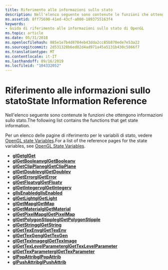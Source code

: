 ```yaml
---
title: Riferimento alle informazioni sullo stato
description: Nell'elenco seguente sono contenute le funzioni che ottengono informazioni sullo stato.
ms.assetid: 8ff75690-41ed-43cf-a000-1893755163f4
keywords:
- Guida di riferimento alle informazioni sullo stato di OpenGL
ms.topic: article
ms.date: 05/31/2018
ms.openlocfilehash: 885e1e7b4d8704eb43dda2cc85b870ede7e53a22
ms.sourcegitcommit: 2d531328b6ed82d4ad971a45a5131b430c5866f7
ms.translationtype: MT
ms.contentlocale: it-IT
ms.lasthandoff: 09/16/2019
ms.locfileid: "104332052"
---
```

# <a name="state-information-reference"></a><span data-ttu-id="dd702-104">Riferimento alle informazioni sullo stato</span><span class="sxs-lookup"><span data-stu-id="dd702-104">State Information Reference</span></span>

<span data-ttu-id="dd702-105">Nell'elenco seguente sono contenute le funzioni che ottengono informazioni sullo stato.</span><span class="sxs-lookup"><span data-stu-id="dd702-105">The following list contains the functions that get state information.</span></span>

<span data-ttu-id="dd702-106">Per un elenco delle pagine di riferimento per le variabili di stato, vedere [OpenGL state Variables](opengl-state-variables.md).</span><span class="sxs-lookup"><span data-stu-id="dd702-106">For a list of the reference pages for the state variables, see [OpenGL State Variables](opengl-state-variables.md).</span></span>

-   [<span data-ttu-id="dd702-107">**glGet**</span><span class="sxs-lookup"><span data-stu-id="dd702-107">**glGet**</span></span>](glgetbooleanv--glgetdoublev--glgetfloatv--glgetintegerv.md)
-   [<span data-ttu-id="dd702-108">**glGetBooleanv**</span><span class="sxs-lookup"><span data-stu-id="dd702-108">**glGetBooleanv**</span></span>](glgetbooleanv.md)
-   [<span data-ttu-id="dd702-109">**glGetClipPlane**</span><span class="sxs-lookup"><span data-stu-id="dd702-109">**glGetClipPlane**</span></span>](glgetclipplane.md)
-   [<span data-ttu-id="dd702-110">**glGetDoublev**</span><span class="sxs-lookup"><span data-stu-id="dd702-110">**glGetDoublev**</span></span>](glgetdoublev.md)
-   [<span data-ttu-id="dd702-111">**glGetError**</span><span class="sxs-lookup"><span data-stu-id="dd702-111">**glGetError**</span></span>](glgeterror.md)
-   [<span data-ttu-id="dd702-112">**glGetFloatv**</span><span class="sxs-lookup"><span data-stu-id="dd702-112">**glGetFloatv**</span></span>](glgetfloatv.md)
-   [<span data-ttu-id="dd702-113">**glGetIntegerv**</span><span class="sxs-lookup"><span data-stu-id="dd702-113">**glGetIntegerv**</span></span>](glgetintegerv.md)
-   [<span data-ttu-id="dd702-114">**glIsEnabled**</span><span class="sxs-lookup"><span data-stu-id="dd702-114">**glIsEnabled**</span></span>](glisenabled.md)
-   [<span data-ttu-id="dd702-115">**glGetLight**</span><span class="sxs-lookup"><span data-stu-id="dd702-115">**glGetLight**</span></span>](glgetlight.md)
-   [<span data-ttu-id="dd702-116">**glGetMap**</span><span class="sxs-lookup"><span data-stu-id="dd702-116">**glGetMap**</span></span>](glgetmap.md)
-   [<span data-ttu-id="dd702-117">**glGetMaterial**</span><span class="sxs-lookup"><span data-stu-id="dd702-117">**glGetMaterial**</span></span>](glgetmaterial.md)
-   [<span data-ttu-id="dd702-118">**glGetPixelMap**</span><span class="sxs-lookup"><span data-stu-id="dd702-118">**glGetPixelMap**</span></span>](glgetpixelmap.md)
-   [<span data-ttu-id="dd702-119">**glGetPolygonStipple**</span><span class="sxs-lookup"><span data-stu-id="dd702-119">**glGetPolygonStipple**</span></span>](glgetpolygonstipple.md)
-   [<span data-ttu-id="dd702-120">**glGetString**</span><span class="sxs-lookup"><span data-stu-id="dd702-120">**glGetString**</span></span>](glgetstring.md)
-   [<span data-ttu-id="dd702-121">**glGetTexEnv**</span><span class="sxs-lookup"><span data-stu-id="dd702-121">**glGetTexEnv**</span></span>](glgettexenv.md)
-   [<span data-ttu-id="dd702-122">**glGetTexGen**</span><span class="sxs-lookup"><span data-stu-id="dd702-122">**glGetTexGen**</span></span>](glgettexgen.md)
-   [<span data-ttu-id="dd702-123">**glGetTexImage**</span><span class="sxs-lookup"><span data-stu-id="dd702-123">**glGetTexImage**</span></span>](glgetteximage.md)
-   [<span data-ttu-id="dd702-124">**glGetTexLevelParameter**</span><span class="sxs-lookup"><span data-stu-id="dd702-124">**glGetTexLevelParameter**</span></span>](glgettexlevelparameter.md)
-   [<span data-ttu-id="dd702-125">**glGetTexParameter**</span><span class="sxs-lookup"><span data-stu-id="dd702-125">**glGetTexParameter**</span></span>](glgettexparameter.md)
-   [<span data-ttu-id="dd702-126">**glPopAttrib**</span><span class="sxs-lookup"><span data-stu-id="dd702-126">**glPopAttrib**</span></span>](glpopattrib.md)
-   [<span data-ttu-id="dd702-127">**glPushAttrib**</span><span class="sxs-lookup"><span data-stu-id="dd702-127">**glPushAttrib**</span></span>](glpushattrib.md)

 

 




